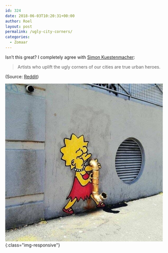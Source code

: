 ```yaml
---
id: 324
date: 2018-06-03T10:20:31+00:00
author: Roel
layout: post
permalink: /ugly-city-corners/
categories:
  - Zomaar
---
```

Isn’t this great? I completely agree with [Simon Kuestenmacher](https://twitter.com/simongerman600/status/1001448074609381376):

> Artists who uplift the ugly corners of our cities are true urban heroes.

(Source: [Reddit](https://www.reddit.com/r/pics/comments/8mvsqq/lisa_simpson/?st=JHRKP5FZ&sh=03d50e0b))

![Lisa Simpson brightens the city](/assets/ugly-city-lisa-simpson.jpg){:class="img-responsive"}  
